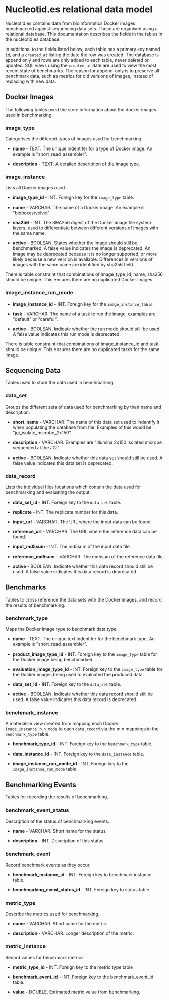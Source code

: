 # Nucleotid.es relational data model

Nucleotid.es contains data from bioinformatics Docker images benchmarked
against sequencing data sets. These are organised using a relational database.
This documentation describes the fields in the tables in the nucleotid.es
database.

In additional to the fields listed below, each table has a primary key named
`id`, and a `created_at` listing the date the row was created. The database is
append only and rows are only added to each table, never deleted or updated.
SQL views using the `created_at` date are used to view the most recent state of
benchmarks. The reason for append-only is to preserve all benchmark data, such
as metrics for old versions of images, instead of replacing with new data.

## Docker Images

The following tables used the store information about the docker images used in
benchmarking.

### image_type

Categorises the different types of images used for benchmarking.

  * **name** - TEXT. The unique indentifer for a type of Docker image. An
    example is "short_read_assembler".

  * **description** - TEXT. A detailed description of the image type.

### image_instance

Lists all Docker images used.

  * **image_type_id** - INT. Foreign key for the `image_type` table.

  * **name** - VARCHAR. The name of a Docker image. An example is
    "bioboxes/velvet".

  * **sha256** - INT. The SHA256 digest of the Docker image file system layers,
    used to differentiate between different versions of images with the same
    name.

  * **active** - BOOLEAN. States whether the image should still be benchmarked.
    A false value indicates the image is deprecated. An image may be deprecated
    because it is no longer supported, or more likely because a new version is
    available. Differences in versions of images with the same name are
    identified by sha256 field.

There is table constraint that combinations of image_type_id, name, sha256
should be unique. This ensures there are no duplicated Docker images.

### image_instance_run_mode

  * **image_instance_id** - INT. Foreign key for the `image_instance_table`

  * **task** - VARCHAR. The name of a task to run the image, examples are
    "default" or "careful".

  * **active** - BOOLEAN. Indicate whether the run mode should still be used. A
    false value indicates this run mode is deprecated.

There is table constraint that combinations of image_instance_id and task
should be unique. This ensures there are no duplicated tasks for the same
image.

## Sequencing Data

Tables used to store the data used in benchmarking

### data_set

Groups the different sets of data used for benchmarking by their name and
description.

  * **short_name** - VARCHAR. The name of this data set used to indentify it
    when populating the database from file. Examples of this would be
    "jgi_isolate_microbe_2x150"

  * **description** - VARCHAR. Examples are "Illumina 2x150 isolated microbe
    sequenced at the JGI".

  * **active** - BOOLEAN. Indicate whether this data set should still be used.
    A false value indicates this data set is deprecated.

### data_record

Lists the individual files locations which contain the data used for
benchmarking and evaluating the output.

  * **data_set_id** - INT. Foreign key to the `data_set` table.

  * **replicate** - INT. The replicate number for this data.

  * **input_url** - VARCHAR. The URL where the input data can be found.

  * **reference_url** - VARCHAR. The URL where the reference data can be found.

  * **input_md5sum** - INT. The md5sum of the input data file.

  * **reference_md5sum** - VARCHAR. The md5sum of the reference data file.

  * **active** - BOOLEAN. Indicate whether this data record should still be
    used. A false value indicates this data record is deprecated.

## Benchmarks

Tables to cross reference the data sets with the Docker images, and record the
results of benchmarking.

### benchmark_type

Maps the Docker image type to benchmark data type.

  * **name** - TEXT. The unique text indentifer for the benchmark type. An
    example is "short_read_assembler".

  * **product_image_type_id** - INT. Foreign key to the `image_type` table for
    the Docker image being benchmarked.

  * **evaluation_image_type_id** - INT. Foreign key to the `image_type` table
    for the Docker images being used to evaluated the produced data.

  * **data_set_id** - INT. Foreign key to the `data_set` table.

  * **active** - BOOLEAN. Indicate whether this data record should still be
    used. A false value indicates this data record is deprecated.


### benchmark_instance

A materialise view created from mapping each Docker `image_instance_run_mode`
to each `data_record` via the m:n mappings in the `benchmark_type` table.

  * **benchmark_type_id** - INT. Foreign key to the `benchmark_type` table.

  * **data_instance_id** - INT. Foreign key to the `data_instance` table.

  * **image_instance_run_mode_id** - INT. Foreign key to the
    `image_instance_run_mode` table.

## Benchmarking Events

Tables for recording the results of benchmarking.

### benchmark_event_status

Description of the status of benchmarking events.

  * **name** - VARCHAR. Short name for the status.

  * **description** - INT. Description of this status.

### benchmark_event

Record benchmark events as they occur.

  * **benchmark_instance_id** - INT. Foreign key to benchmark instance table.

  * **benchmarking_event_status_id** - INT. Foreign key to status table.

### metric_type

Describe the metrics used for benchmarking.

  * **name** - VARCHAR. Short name for the metric.

  * **description** - VARCHAR. Longer description of the metric.

### metric_instance

Record values for benchmark metrics.

  * **metric_type_id** - INT. Foreign key to the metric type table

  * **benchmark_event_id** - INT. Foreign key to the benchmark_event_id table.

  * **value** - DOUBLE. Estimated metric value from benchmarking.
